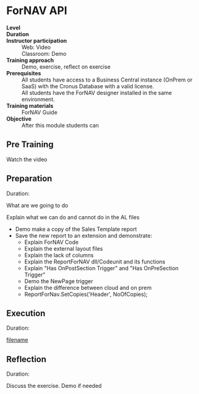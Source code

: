 # ForNAV API
<dl>
  <dt><b>Level</b></dt>
  <dd></dd>
  <dt><b>Duration</b></dt>
  <dd></dd>
  <dt><b>Instructor participation</b></dt>
  <dd>Web: Video<br>Classroom: Demo</dd>
  <dt><b>Training approach</b></dt>
  <dd>Demo, exercise, reflect on exercise</dd>
  <dt><b>Prerequisites</b></dt>
  <dd>All students have access to a Business Central instance (OnPrem or SaaS) with the Cronus Database with a valid license. <br> All students have the ForNAV designer installed in the same environment.</dd>
  <dt><b>Training materials</b></dt>
  <dd>ForNAV Guide</dd>
  <dt><b>Objective</b></dt>
  <dd>After this module students can</dd>
</dl>

## Pre Training
Watch the video []()

## Preparation
Duration:

What are we going to do

Explain what we can do and cannot do in the AL files
* Demo make a copy of the Sales Template report
* Save the new report to an extension and demonstrate:
  * Explain ForNAV Code
  * Explain the external layout files
  * Explain the lack of columns
  * Explain the ReportForNAV dll/Codeunit and its functions
  * Explain "Has OnPostSection Trigger" and "Has OnPreSection Trigger"
  * Demo the NewPage trigger
  * Explain the difference between cloud and on prem
  * ReportForNav.SetCopies('Header', NoOfCopies);

## Execution
Duration:

[filename](../../Exercises/API.Exercise.md ':include')

## Reflection
Duration:

Discuss the exercise. Demo if needed
